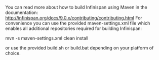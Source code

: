 You can read more about how to build Infinispan using Maven in the documentation: http://infinispan.org/docs/9.0.x/contributing/contributing.html
For convenience you can use the provided maven-settings.xml file which enables all additional repositories required for building Infinispan:

  mvn -s maven-settings.xml clean install
  
or use the provided build.sh or build.bat depending on your platform of choice.


